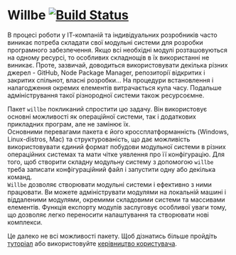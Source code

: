 # Willbe [![Build Status](https://travis-ci.org/Wandalen/willbe.svg?branch=master)](https://travis-ci.org/Wandalen/willbe)

В процесі роботи у ІТ-компаній та індивідуальних розробників часто виникає потреба складати свої модульні системи для розробки програмного забезпечення. Якщо всі необхідні модулі розташовуються на одному ресурсі, то особливих складнощів в їх використанні не виникає. Проте, зазвичай, доводиться використовувати декілька різних джерел - GitHub, Node Package Manager, репозиторії відкритих і закритих спільнот, власні розробки... На процедури встановлення і налагодження окремих елементів витрачається купа часу. Подальше адміністрування такої різнородної системи також ресурсоємне.  

Пакет `willbe` покликаний спростити цю задачу. Він використовує основні можливості як операційної системи, так і додаткових прикладних програм, але не замінює їх.  
Основними перевагами пакета є його кроссплатформанність (Windows, Linux-distros, Mac) та структурованість, що дає можливість використовувати єдиний формат побудови модульної системи в різних операційних системах та мати чітке уявлення про її конфігурацію. Для того, щоб створити складну модульну систему з допомогою `willbe` треба записати конфігураційний файл і запустити одну або декілька команд.  
`Willbe` дозволяє створювати модульні системи і ефективно з ними працювати. Ви можете адмініструвати модулями на локальній машині і віддаленими модулями, окремими складовими системи та массивами елементів. Функція експорту модулів заслуговує особливої уваги тому, що дозволяє легко переносити налаштування та створювати нові комплекси.  

Це далеко не всі можливості пакету. Щоб дізнатись більше пройдіть [туторіал](Topics.ukr.md#tutorials) або використовуйте [керівництво користувача](Topics.ukr.md#manuals).
